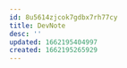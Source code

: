 ```yaml
---
id: 8u5614zjcok7gdbx7rh77cy
title: DevNote
desc: ''
updated: 1662195404997
created: 1662195265929
---
```


